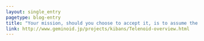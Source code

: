 ```yaml
---
layout: single_entry
pagetype: blog-entry
title: "Your mission, should you choose to accept it, is to assume the form of a dead-eyed, pasty skinned quadruple amputee and infiltrate the human society to gain their trust."
link: http://www.geminoid.jp/projects/kibans/Telenoid-overview.html
---
```

